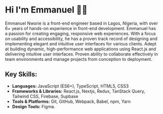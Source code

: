 <!-- Greeting -->
# Hi I'm Emmanuel :wave::smiley:

<!--Introduction -->
Emmanuel Nworie is a front-end engineer based in Lagos, Nigeria, with over 6+ years of hands-on experience in front-end development. Emmanuel has a passion for creating engaging, responsive web experiences. With a focus on usability and accessibility, he has a proven track record of designing and implementing elegant and intuitive user interfaces for various clients. Adept at building dynamic, high-performance web applications using React.js and delivering intuitive user interfaces. Proven ability to collaborate effectively in team environments and manage projects from conception to deployment.

Key Skills:
-
<ul>
  <li><b>Languages: </b>JavaScript (ES6+), TypeScript, HTML5, CSS3</li>
  <li><b>Frameworks & Libraries:</b> React.js, Nextjs, Redux, TanStack Query, Tailwind CSS, Firebase, Supbase</li>
  <li><b>Tools & Platforms:</b> Git, GitHub, Webpack, Babel, npm, Yarn</li>
  <li><b>Design Tools:</b> Figma.</li>
</ul>

